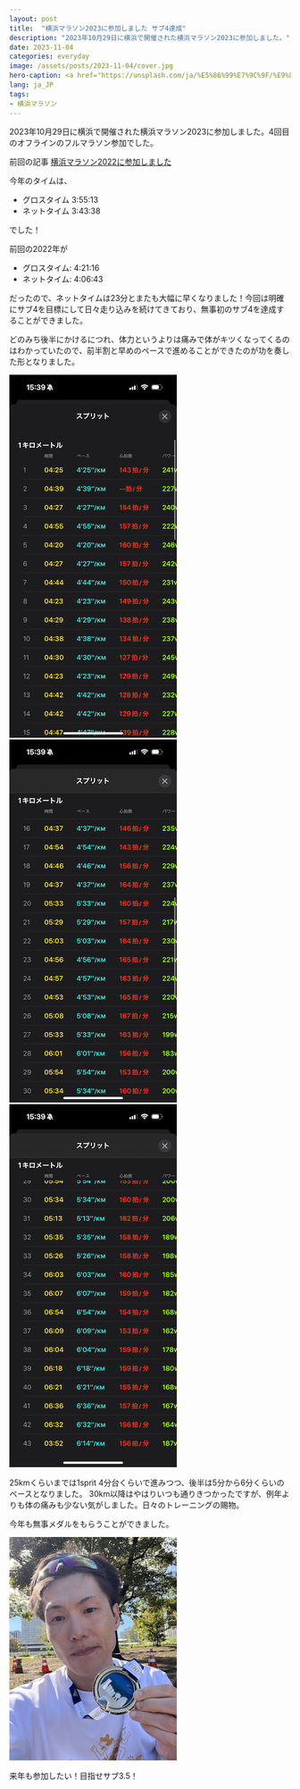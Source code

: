 ```yaml
---
layout: post
title:  "横浜マラソン2023に参加しました サブ4達成"
description: "2023年10月29日に横浜で開催された横浜マラソン2023に参加しました。"
date: 2023-11-04
categories: everyday
image: /assets/posts/2023-11-04/cover.jpg
hero-caption: <a href="https://unsplash.com/ja/%E5%86%99%E7%9C%9F/%E9%83%BD%E5%B8%82%E3%82%92%E8%83%8C%E6%99%AF%E3%81%AB%E3%81%97%E3%81%9F%E5%A4%A7%E3%81%8D%E3%81%AA%E6%B0%B4%E5%9F%9F-Pnl7uHETWFM?utm_content=creditCopyText&utm_medium=referral&utm_source=unsplash">Unsplash</a>の<a href="https://unsplash.com/ja/@lifeandyouth?utm_content=creditCopyText&utm_medium=referral&utm_source=unsplash">Daesun Kim</a>が撮影した写真
lang: ja_JP
tags:
- 横浜マラソン
---
```


2023年10月29日に横浜で開催された横浜マラソン2023に参加しました。4回目のオフラインのフルマラソン参加でした。

前回の記事 [横浜マラソン2022に参加しました](/everyday/2022/10/30/yokohama-marathon-2022.html)

今年のタイムは、
- グロスタイム 3:55:13
- ネットタイム 3:43:38

でした！

前回の2022年が

- グロスタイム: 4:21:16
- ネットタイム: 4:06:43

だったので、ネットタイムは23分とまたも大幅に早くなりました！今回は明確にサブ4を目標にして日々走り込みを続けてきており、無事初のサブ4を達成することができました。

どのみち後半にかけるにつれ、体力というよりは痛みで体がキツくなってくるのはわかっていたので、前半割と早めのペースで進めることができたのが功を奏した形となりました。

![スプリット1](/assets/posts/2023-11-04/sprit1.PNG "スプリット1")
![スプリット2](/assets/posts/2023-11-04/sprit2.PNG "スプリット2")
![スプリット3](/assets/posts/2023-11-04/sprit3.PNG "スプリット3")

25kmくらいまでは1sprit 4分台くらいで進みつつ、後半は5分から6分くらいのペースとなりました。
30km以降はやはりいつも通りきつかったですが、例年よりも体の痛みも少ない気がしました。日々のトレーニングの賜物。

今年も無事メダルをもらうことができました。

![メダル](/assets/posts/2023-11-04/medal.jpeg "メダル")

来年も参加したい！目指せサブ3.5！